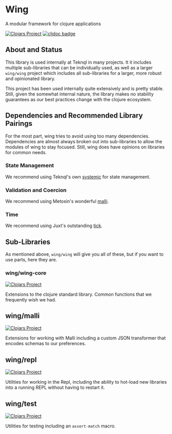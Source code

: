 # Wing
A modular framework for clojure applications

[![Clojars Project](https://img.shields.io/clojars/v/wing/wing.svg)](https://clojars.org/wing/wing)
[![cljdoc badge](https://cljdoc.org/badge/wing/wing)](https://cljdoc.org/d/wing/wing/CURRENT)

## About and Status

This library is used internally at Teknql in many projects. It it includes multiple sub-libraries
that can be individually used, as well as a larger `wing/wing` project which includes all
sub-libraries for a larger, more robust and opinionated library.

This project has been used internally quite extensively and is pretty stable. Still, given the
somewhat internal nature, the library makes no stability guarantees as our best practices change
with the clojure ecosystem.

## Dependencies and Recommended Library Pairings

For the most part, wing tries to avoid using too many dependencies. Dependencies are almost
always broken out into sub-libraries to allow the modules of wing to stay focused. Still, wing
does have opinions on libraries for common needs.

### State Management

We recommend using Teknql's own [systemic](https://github.com/teknql/systemic) for state management.

### Validation and Coercion

We recommend using Metosin's wonderful [malli](https://github.com/metosin/malli).

### Time

We recommend using Juxt's outstanding [tick](https://github.com/juxt/tick).

## Sub-Libraries

As mentioned above, `wing/wing` will give you all of these, but if you want to use parts, here they
are.

### wing/wing-core

[![Clojars Project](https://img.shields.io/clojars/v/wing/core.svg)](https://clojars.org/wing/core)

Extensions to the clojure standard library. Common functions that we frequently wish we had.

## wing/malli
[![Clojars Project](https://img.shields.io/clojars/v/wing/malli.svg)](https://clojars.org/wing/malli)

Extensions for working with Malli including a custom JSON transformer that encodes schemas to our
preferences.

## wing/repl
[![Clojars Project](https://img.shields.io/clojars/v/wing/repl.svg)](https://clojars.org/wing/repl)

Utilities for working in the Repl, including the ability to hot-load new libraries into a running
REPL without having to restart it.

## wing/test

[![Clojars Project](https://img.shields.io/clojars/v/wing/test.svg)](https://clojars.org/wing/test)

Utilities for testing including an `assert-match` macro.
